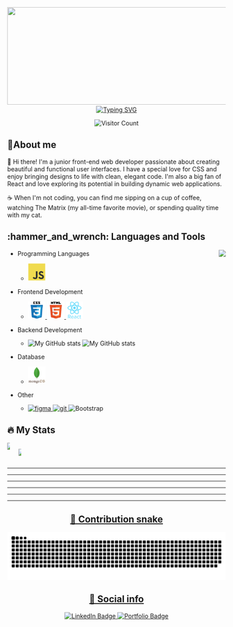 <div class="header" align="center">
<img src="https://media2.giphy.com/media/yl3XErRq8qmmA/giphy.gif?cid=ecf05e47yy19o7ves3vv021r9snodaz0zah0hthu63051afe&ep=v1_gifs_related&rid=giphy.gif&ct=g" width="900" height="225" frameBorder="0" class="giphy-embed"  />
</div>

<div class="hello" align="center">
<a href="https://git.io/typing-svg"><img src="https://readme-typing-svg.herokuapp.com?font=Fira+Code&duration=6000&pause=1000&color=29FF04&center=true&width=435&lines=Hello+World%2C+i'm+David+.+.+.+%F0%9F%91%8B" alt="Typing SVG" /></a>
  
![Visitor Count](https://profile-counter.glitch.me/DavidVida1/count.svg)
 

 
<p>
</div>




<h2 align="left">💭About me </h2>
<div>
  <p>👋 Hi there! I'm a junior front-end web developer passionate about creating beautiful and functional user interfaces. I have a special love for CSS and enjoy bringing designs to life with clean, elegant code. I'm also a big fan of React and love exploring its potential in building dynamic web applications.</p>
  <p>☕ When I'm not coding, you can find me sipping on a cup of coffee, watching The Matrix (my all-time favorite movie), or spending quality time with my cat.</p>
</div>






  
<h2 align="left">:hammer_and_wrench: Languages and Tools </h2>
<div align="left">
  
<img align="right" height="300" src="https://media3.giphy.com/media/FcqKy4Kj7XOK0hCW4g/giphy.gif?cid=ecf05e476igobm0m943owqtw80n9hvglm1ofw9hfm8g0iz0i&ep=v1_gifs_related&rid=giphy.gif&ct=g" class="giphy-cat"/> 
    

- Programming Languages
    - <a href="https://developer.mozilla.org/en-US/docs/Web/JavaScript" target="_blank" rel="noreferrer"> <img src="https://raw.githubusercontent.com/devicons/devicon/master/icons/javascript/javascript-original.svg" alt="javascript" width="40" height="40"/> 
  </a>

- Frontend Development
  - <a href="https://www.w3schools.com/css/" target="_blank" rel="noreferrer"> <img src="https://raw.githubusercontent.com/devicons/devicon/master/icons/css3/css3-original-wordmark.svg" alt="css3" width="40" height="40"/> </a> 
<a href="https://www.w3.org/html/" target="_blank" rel="noreferrer"> <img src="https://raw.githubusercontent.com/devicons/devicon/master/icons/html5/html5-original-wordmark.svg" alt="html5" width="40" height="40"/> </a> 
<a href="https://reactjs.org/" target="_blank" rel="noreferrer"> <img src="https://raw.githubusercontent.com/devicons/devicon/master/icons/react/react-original-wordmark.svg" alt="react" width="40" height="40"/> </a>

- Backend Development

  -  ![My GitHub stats](https://img.shields.io/badge/Express.js-000000?style=for-the-badge&logo=express&logoColor=white)
![My GitHub stats](https://img.shields.io/badge/Node.js-43853D?style=for-the-badge&logo=node-dot-js&logoColor=white)

  
- Database
  - <a href="https://www.mongodb.com/" target="_blank" rel="noreferrer"> <img src="https://raw.githubusercontent.com/devicons/devicon/master/icons/mongodb/mongodb-original-wordmark.svg" alt="mongodb" width="40" height="40"/> </a> 
  
- Other
  - <a href="https://www.figma.com/" target="_blank" rel="noreferrer"> <img src="https://www.vectorlogo.zone/logos/figma/figma-icon.svg" alt="figma" width="40" height="40"/> 
  </a> <a href="https://git-scm.com/" target="_blank" rel="noreferrer"> 
  <img src="https://www.vectorlogo.zone/logos/git-scm/git-scm-icon.svg" alt="git" width="40" height="40"/>  </a>
    <img src="https://getbootstrap.com/docs/5.0/assets/brand/bootstrap-logo.svg" title="JavaScript" alt="Bootstrap" width="40" height="40"/>&nbsp;



</div>





<h2>🔥 My Stats </h2>
<div style="display:flex" align="center">
<a href="https://github.com/davidvida1"> <img align="left" width="40%" src="https://github-readme-stats.vercel.app/api?username=davidvida1&show_icons=true&title_color=07ff1a&icon_color=07ff1a&text_color=D3D3D3&bg_color=CC000000&include_all_commits=true&count_private=true"></img> 
   
<a href="https://github.com/davidvida1" align="center"> <img align="right" width="40%" src="https://github-readme-streak-stats.herokuapp.com/?user=davidvida1&border=D3D3D3&sideNums=07ff1a&background=CC000000&stroke=07ff1a&currStreakNum=ffffff&ring=07ff1a&fire=D3D351&currStreakLabel=ffffff&sideLabels=D3D3D3&dates=b6d7a8"></img>
</div>

<hr>
<hr>
<hr>
<hr>
<hr>
<hr>





<h2 >🐍 Contribution snake</h2>
<div align="center">
  <img alt="GitHub Snake" src="https://raw.githubusercontent.com/davidvida1/davidvida1/output//github-contribution-grid-snake-dark.svg?palette=github-dark" />
</div>



<h2>🔗 Social info</h2>
<div id="badges"  align="center">
    <a href="https://www.linkedin.com/in/david-vidal-dev/">
    <img src="https://img.shields.io/badge/LinkedIn-blue?style=for-the-badge&logo=linkedin&logoColor=white" alt="LinkedIn Badge"/>
    </a>
    <a href="https://davidvida1.github.io/">
    <img src="https://img.shields.io/badge/Portfolio-dda703?style=for-the-badge&logo=About.me&logoColor=white" alt="Portfolio Badge"/>
    </a>
</div>
